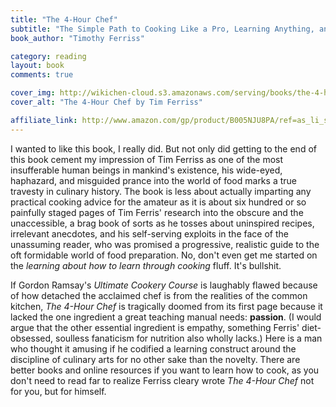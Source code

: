 ```yaml
---
title: "The 4-Hour Chef"
subtitle: "The Simple Path to Cooking Like a Pro, Learning Anything, and Living the Good Life"
book_author: "Timothy Ferriss"

category: reading
layout: book
comments: true

cover_img: http://wikichen-cloud.s3.amazonaws.com/serving/books/the-4-hour-chef.jpg
cover_alt: "The 4-Hour Chef by Tim Ferriss"

affiliate_link: http://www.amazon.com/gp/product/B005NJU8PA/ref=as_li_ss_tl?ie=UTF8&camp=1789&creative=390957&creativeASIN=B005NJU8PA&linkCode=as2&tag=wikichenis-20
---
```


I wanted to like this book, I really did. But not only did getting to the end of this book cement my impression of Tim Ferriss as one of the most insufferable human beings in mankind's existence, his wide-eyed, haphazard, and misguided prance into the world of food marks a true travesty in culinary history. The book is less about actually imparting any practical cooking advice for the amateur as it is about six hundred or so painfully staged pages of Tim Ferris' research into the obscure and the unaccessible, a brag book of sorts as he tosses about uninspired recipes, irrelevant anecdotes, and his self-serving exploits in the face of the unassuming reader, who was promised a progressive, realistic guide to the oft formidable world of food preparation. No, don't even get me started on the *learning about how to learn through cooking* fluff. It's bullshit.

If Gordon Ramsay's *Ultimate Cookery Course* is laughably flawed because of how detached the acclaimed chef is from the realities of the common kitchen, *The 4-Hour Chef* is tragically doomed from its first page because it lacked the one ingredient a great teaching manual needs: **passion**. (I would argue that the other essential ingredient is empathy, something Ferris' diet-obsessed, soulless fanaticism for nutrition also wholly lacks.) Here is a man who thought it amusing if he codified a learning construct around the discipline of culinary arts for no other sake than the novelty. There are better books and online resources if you want to learn how to cook, as you don't need to read far to realize Ferriss cleary wrote *The 4-Hour Chef* not for you, but for himself.
